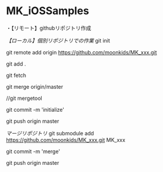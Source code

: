 MK_iOSSamples
=============
・【リモート】githubリポジトリ作成

*【ローカル】個別リポジトリでの作業*
git init

git remote add origin https://github.com/moonkids/MK_xxx.git

git add .

git fetch

git merge origin/master

//git mergetool

git commit -m 'initialize'

git push origin master

*マージリポジトリ*
git  submodule  add https://github.com/moonkids/MK_xxx.git MK_xxx

git commit -m 'merge'

git push origin master
